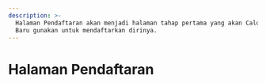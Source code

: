 ```yaml
---
description: >-
  Halaman Pendaftaran akan menjadi halaman tahap pertama yang akan Calon Siswa
  Baru gunakan untuk mendaftarkan dirinya.
---
```


# Halaman Pendaftaran

